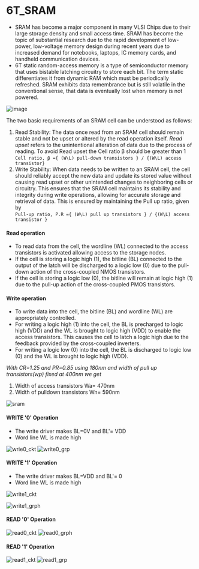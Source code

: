 # 6T_SRAM

* SRAM has become a major component in many VLSI Chips due to their large storage density and small access time. SRAM has become the topic of substantial research due to the rapid development of low-power, low-voltage memory design during recent years due to increased demand for notebooks, laptops, IC memory cards, and handheld communication devices.
* 6T static random-access memory is a type of semiconductor memory that uses bistable latching circuitry to store each bit. The term static differentiates it from dynamic RAM which must be periodically refreshed. SRAM exhibits data remembrance but is still volatile in the conventional sense, that data is eventually lost when memory is not powered. 

![image](https://github.com/ani171/6T_SRAM/assets/97838595/a859c0d6-9465-4757-a292-26e9422d3f0b)

The two basic requirements of an SRAM cell can be understood as follows:
1. Read Stability: The data once read from an SRAM cell should remain stable and not be upset or altered by the read operation itself. *Read upset* refers to the unintentional alteration of data due to the process of reading. To avoid Read upset the Cell ratio β should be greater than 1 <br> 
``` Cell ratio, β ={ (W\L) pull-down transistors } / {(W\L) access transistor} ```
2. Write Stability: When data needs to be written to an SRAM cell, the cell should reliably accept the new data and update its stored value without causing read upset or other unintended changes to neighboring cells or circuitry. This ensures that the SRAM cell maintains its stability and integrity during write operations, allowing for accurate storage and retrieval of data. This is ensured by maintaining the Pull up ratio, given by <br>
```Pull-up ratio, P.R ={ (W\L) pull up transistors } / {(W\L) access transistor } ```

#### Read operation
* To read data from the cell, the wordline (WL) connected to the access transistors is activated allowing access to the storage nodes.
* If the cell is storing a logic high (1), the bitline (BL) connected to the output of the latch will be discharged to a logic low (0) due to the pull-down action of the cross-coupled NMOS transistors.
* If the cell is storing a logic low (0), the bitline will remain at logic high (1) due to the pull-up action of the cross-coupled PMOS transistors.

#### Write operation
* To write data into the cell, the bitline (BL) and wordline (WL) are appropriately controlled.
* For writing a logic high (1) into the cell, the BL is precharged to logic high (VDD) and the WL is brought to logic high (VDD) to enable the access transistors. This causes the cell to latch a logic high due to the feedback provided by the cross-coupled inverters.
* For writing a logic low (0) into the cell, the BL is discharged to logic low (0) and the WL is brought to logic high (VDD).

*With CR=1.25 and PR=0.85 using 180nm and width of pull up transistors(wp) fixed at 400nm we get*
1. Width of access transistors Wa= 470nm
2. Width of pulldown transistors Wn= 590nm

![sram](https://github.com/ani171/6T_SRAM/assets/97838595/4ce4188a-5392-4469-80a5-e8e4996d6952)

#### WRITE '0' Operation
* The write driver makes BL=0V and BL'= VDD
* Word line WL is made high

![wrie0_ckt](https://github.com/ani171/6T_SRAM/assets/97838595/855d0ea6-2893-4296-9242-ccf049b7ef06)
![write0_grp](https://github.com/ani171/6T_SRAM/assets/97838595/f8abf407-0b52-4b1d-a6df-5903cc974dfe)


#### WRITE '1' Operation
* The write driver makes BL=VDD and BL'= 0
* Word line WL is made high

![write1_ckt](https://github.com/ani171/6T_SRAM/assets/97838595/18d6f70d-b7cc-4bf7-9848-7b6cf3c87529)

![write1_grph](https://github.com/ani171/6T_SRAM/assets/97838595/537f7e2c-05f3-4729-a61a-8f6df186ffd8)


#### READ '0' Operation
![read0_ckt](https://github.com/ani171/6T_SRAM/assets/97838595/7b1c5840-49f5-4023-a3d2-1ab6a572aff4)
![read0_grph](https://github.com/ani171/6T_SRAM/assets/97838595/c9602683-0414-4a32-83f5-e9ac9df390af)


#### READ '1' Operation
![read1_ckt](https://github.com/ani171/6T_SRAM/assets/97838595/709a0593-f62b-49c2-935d-a37b161d9cc2)
![read1_grp](https://github.com/ani171/6T_SRAM/assets/97838595/e7b3e763-ff21-44a5-829c-ac2f5be668c4)
